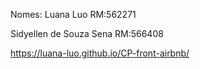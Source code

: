 Nomes: Luana Luo RM:562271

Sidyellen de Souza Sena RM:566408


https://luana-luo.github.io/CP-front-airbnb/